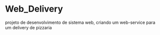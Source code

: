 # Web_Delivery
projeto de desenvolvimento de sistema web, criando um web-service para um delivery de pizzaria

